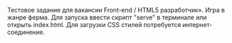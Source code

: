 Тестовое задание для вакансии Front-end / HTML5 разработчик».
Игра в жанре ферма. 
Для запуска ввести скрипт "serve" в терминале или открыть index.html. Для загрузки CSS стилей потребуется интернет-соединение. 